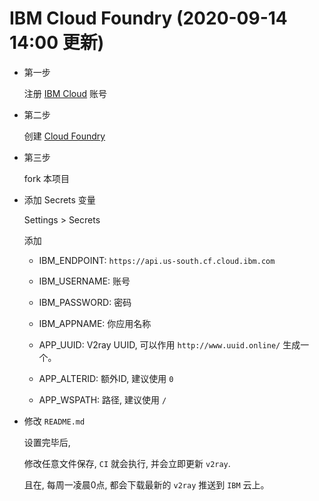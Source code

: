 # IBM Cloud Foundry (2020-09-14 14:00 更新)

- 第一步

  注册 [IBM Cloud](https://cloud.ibm.com/registration) 账号
  
- 第二步

  创建 [Cloud Foundry](https://cloud.ibm.com/catalog/starters/cloud-foundry?runtime=go)

- 第三步

  fork 本项目

- 添加 Secrets 变量

  Settings > Secrets

  添加

  - IBM_ENDPOINT: `https://api.us-south.cf.cloud.ibm.com`
  - IBM_USERNAME: 账号
  - IBM_PASSWORD: 密码
  - IBM_APPNAME: 你应用名称
  
  - APP_UUID: V2ray UUID, 可以作用 `http://www.uuid.online/` 生成一个。
  - APP_ALTERID: 额外ID, 建议使用 `0`
  - APP_WSPATH: 路径, 建议使用 `/`

- 修改 `README.md`

  设置完毕后, 

  修改任意文件保存, `CI` 就会执行, 并会立即更新 `v2ray`.

  且在, 每周一凌晨0点, 都会下载最新的 `v2ray` 推送到 `IBM` 云上。
